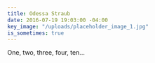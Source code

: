```yaml
---
title: Odessa Straub
date: 2016-07-19 19:03:00 -04:00
key_image: "/uploads/placeholder_image_1.jpg"
is_sometimes: true
---
```


One, two, three, four, ten...